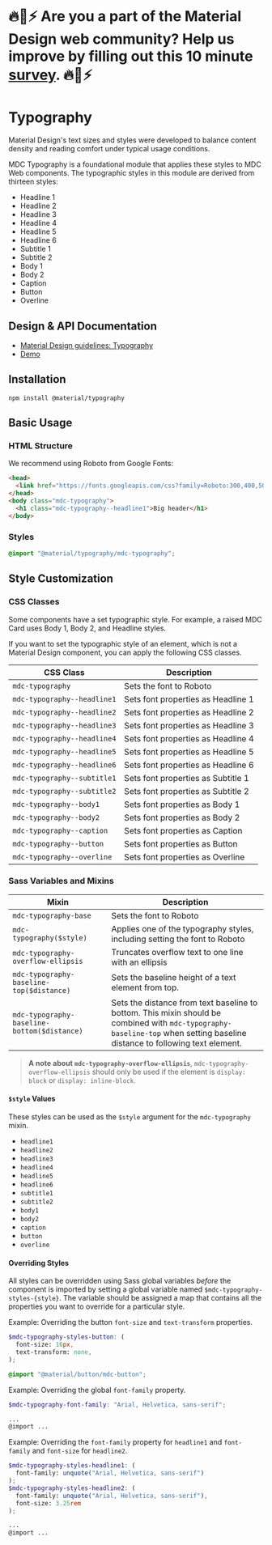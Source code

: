 # 🔥🌈⚡️ Are you a part of the Material Design web community? Help us improve by filling out this 10 minute <a href='https://bit.ly/materialwebsurvey'>survey</a>. 🔥🌈⚡️

<!--docs:
title: "Typography"
layout: detail
section: components
excerpt: "Typographic scale that handles a set of type sizes"
iconId: typography
path: /catalog/typography/
-->

# Typography

Material Design's text sizes and styles were developed to balance content density and reading comfort under typical usage conditions.

MDC Typography is a foundational module that applies these styles to MDC Web components. The typographic styles in this module are derived from thirteen styles:

* Headline 1
* Headline 2
* Headline 3
* Headline 4
* Headline 5
* Headline 6
* Subtitle 1
* Subtitle 2
* Body 1
* Body 2
* Caption
* Button
* Overline

## Design & API Documentation

<ul class="icon-list">
  <li class="icon-list-item icon-list-item--spec">
    <a href="https://material.io/go/design-typography">Material Design guidelines: Typography</a>
  </li>
  <li class="icon-list-item icon-list-item--link">
    <a href="https://material-components.github.io/material-components-web-catalog/#/component/typography">Demo</a>
  </li>
</ul>

## Installation

```
npm install @material/typography
```

## Basic Usage

### HTML Structure

We recommend using Roboto from Google Fonts:

```html
<head>
  <link href="https://fonts.googleapis.com/css?family=Roboto:300,400,500" rel="stylesheet">
</head>
<body class="mdc-typography">
  <h1 class="mdc-typography--headline1">Big header</h1>
</body>
```

### Styles

```css
@import "@material/typography/mdc-typography";
```

## Style Customization

### CSS Classes

Some components have a set typographic style. For example, a raised MDC Card uses Body 1, Body 2, and Headline styles.

If you want to set the typographic style of an element, which is not a Material Design component, you can apply the following CSS classes.

CSS Class | Description
--- | ---
`mdc-typography` | Sets the font to Roboto
`mdc-typography--headline1` | Sets font properties as Headline 1
`mdc-typography--headline2` | Sets font properties as Headline 2
`mdc-typography--headline3` | Sets font properties as Headline 3
`mdc-typography--headline4` | Sets font properties as Headline 4
`mdc-typography--headline5` | Sets font properties as Headline 5
`mdc-typography--headline6` | Sets font properties as Headline 6
`mdc-typography--subtitle1` | Sets font properties as Subtitle 1
`mdc-typography--subtitle2` | Sets font properties as Subtitle 2
`mdc-typography--body1` | Sets font properties as Body 1
`mdc-typography--body2` | Sets font properties as Body 2
`mdc-typography--caption` | Sets font properties as Caption
`mdc-typography--button` | Sets font properties as Button
`mdc-typography--overline` | Sets font properties as Overline

### Sass Variables and Mixins

Mixin | Description
--- | ---
`mdc-typography-base` | Sets the font to Roboto
`mdc-typography($style)` | Applies one of the typography styles, including setting the font to Roboto
`mdc-typography-overflow-ellipsis` | Truncates overflow text to one line with an ellipsis
`mdc-typography-baseline-top($distance)` | Sets the baseline height of a text element from top.
`mdc-typography-baseline-bottom($distance)` | Sets the distance from text baseline to bottom. This mixin should be combined with `mdc-typography-baseline-top` when setting baseline distance to following text element.

> **A note about `mdc-typography-overflow-ellipsis`**, `mdc-typography-overflow-ellipsis` should only be used if the element is `display: block` or `display: inline-block`.

#### `$style` Values

These styles can be used as the `$style` argument for the `mdc-typography` mixin.

* `headline1`
* `headline2`
* `headline3`
* `headline4`
* `headline5`
* `headline6`
* `subtitle1`
* `subtitle2`
* `body1`
* `body2`
* `caption`
* `button`
* `overline`

#### Overriding Styles

All styles can be overridden using Sass global variables _before_ the component is imported by setting a global
variable named `$mdc-typography-styles-{style}`. The variable should be assigned a map that contains all the properties
you want to override for a particular style.

Example: Overriding the button `font-size` and `text-transform` properties.

```scss
$mdc-typography-styles-button: (
  font-size: 16px,
  text-transform: none,
);

@import "@material/button/mdc-button";
```

Example: Overriding the global `font-family` property.
```scss
$mdc-typography-font-family: "Arial, Helvetica, sans-serif";

...
@import ...
```

Example: Overriding the `font-family` property for `headline1` and `font-family` and `font-size` for `headline2`.
```scss
$mdc-typography-styles-headline1: (
  font-family: unquote("Arial, Helvetica, sans-serif")
);
$mdc-typography-styles-headline2: (
  font-family: unquote("Arial, Helvetica, sans-serif"),
  font-size: 3.25rem
);

...
@import ...
```
